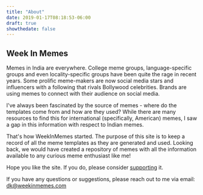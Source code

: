 ```yaml
---
title: "About"
date: 2019-01-17T08:18:53-06:00
draft: true
showthedate: false
---
```



## Week In Memes

Memes in India are everywhere. College meme groups, language-specific groups and even locality-specific groups have been quite the rage in recent years. Some prolific meme-makers are now social media stars and influencers with a following that rivals Bollywood celebrities. Brands are using memes to connect with their audience on social media.

I've always been fascinated by the source of memes - where do the templates come from and how are they used? While there are many resources to find this for international (specifically, American) memes, I saw a gap in this information with respect to Indian memes.

That's how WeekInMemes started. The purpose of this site is to keep a record of all the meme templates as they are generated and used. Looking back, we would have created a repository of memes with all the information available to any curious meme enthusiast like me!

Hope you like the site. If you do, please consider [supporting](support) it. 

If you have any questions or suggestions, please reach out to me via email: [dk@weekinmemes.com](mailto:dk@weekinmemes.com)